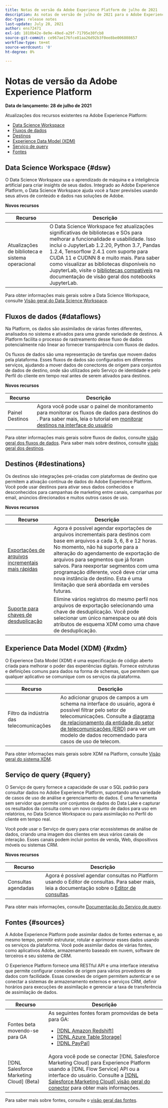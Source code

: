 ```yaml
---
title: Notas de versão da Adobe Experience Platform de julho de 2021
description: As notas de versão de julho de 2021 para o Adobe Experience Platform.
doc-type: release notes
last-update: July 28, 2021
author: ens72471
exl-id: 1810b42e-8e9e-49ed-a29f-71795e30fcb8
source-git-commit: ce967ae176fce81aa26d92b3f0ee8be006808657
workflow-type: tm+mt
source-wordcount: '0'
ht-degree: 0%

---
```


# Notas de versão da Adobe Experience Platform

**Data de lançamento: 28 de julho de 2021**

Atualizações dos recursos existentes na Adobe Experience Platform:

- [Data Science Workspace](#dsw)
- [Fluxos de dados](#destinations)
- [Destinos](#destinations)
- [Experience Data Model (XDM)](#xdm)
- [Serviço de query](#query)
- [Fontes](#sources)

## Data Science Workspace {#dsw}

O Data Science Workspace usa o aprendizado de máquina e a inteligência artificial para criar insights de seus dados. Integrado ao Adobe Experience Platform, o Data Science Workspace ajuda você a fazer previsões usando seus ativos de conteúdo e dados nas soluções de Adobe.

**Novos recursos**

| Recurso | Descrição |
| --- | --- |
| Atualizações de biblioteca e sistema operacional | O Data Science Workspace fez atualizações significativas de bibliotecas e SOs para melhorar a funcionalidade e usabilidade. Isso inclui o JupyterLab 1.2.20, Python 3.7, Pandas 1.2.4, Tensorflow 2.4.1 com suporte para CUDA 11 e CUDNN 8 e muito mais. Para saber como visualizar as bibliotecas disponíveis no JupyterLab, visite o [bibliotecas compatíveis](../../data-science-workspace/jupyterlab/overview.md#supported-libraries) na documentação de visão geral dos notebooks JupyterLab. |

Para obter informações mais gerais sobre a Data Science Workspace, consulte [Visão geral do Data Science Workspace](../../data-science-workspace/home.md).

## Fluxos de dados {#dataflows}

Na Platform, os dados são assimilados de várias fontes diferentes, analisados no sistema e ativados para uma grande variedade de destinos. A Platform facilita o processo de rastreamento desse fluxo de dados potencialmente não linear ao fornecer transparência com fluxos de dados.

Os fluxos de dados são uma representação de tarefas que movem dados pela plataforma. Esses fluxos de dados são configurados em diferentes serviços, ajudando a mover dados de conectores de origem para conjuntos de dados de destino, onde são utilizados pelo Serviço de identidade e pelo Perfil do cliente em tempo real antes de serem ativados para destinos.

**Novos recursos**

| Recurso | Descrição |
| ------- | ----------- |
| Painel Destinos | Agora você pode usar o painel de monitoramento para monitorar os fluxos de dados para destinos do . Para saber mais, leia o tutorial em [monitorar destinos na interface do usuário](../../dataflows/ui/monitor-destinations.md#monitoring-destinations-dashboard) |

Para obter informações mais gerais sobre fluxos de dados, consulte [visão geral dos fluxos de dados](../../dataflows/home.md). Para saber mais sobre destinos, consulte [visão geral dos destinos](../../destinations/home.md).

## Destinos {#destinations}

Os destinos são integrações pré-criadas com plataformas de destino que permitem a ativação contínua de dados do Adobe Experience Platform. Você pode usar destinos para ativar seus dados conhecidos e desconhecidos para campanhas de marketing entre canais, campanhas por email, anúncios direcionados e muitos outros casos de uso.

**Novos recursos**

| Recurso | Descrição |
| --- | --- |
| [Exportações de arquivos incrementais mais rápidas](../../destinations/ui/activate-batch-profile-destinations.md#export-incremental-files) | Agora é possível agendar exportações de arquivos incrementais para destinos com base em arquivos a cada 3, 6, 8 e 12 horas. No momento, não há suporte para a alteração do agendamento de exportação de arquivos para segmentos que já foram salvos. Para reexportar segmentos com uma programação diferente, você deve criar uma nova instância de destino. Esta é uma limitação que será abordada em versões futuras. |
| [Suporte para chaves de desduplicação](../../destinations/ui/activate-batch-profile-destinations.md#deduplication-keys) | Elimine vários registros do mesmo perfil nos arquivos de exportação selecionando uma chave de desduplicação. Você pode selecionar um único namespace ou até dois atributos de esquema XDM como uma chave de desduplicação. |

## Experience Data Model (XDM) {#xdm}

O Experience Data Model (XDM) é uma especificação de código aberto criada para melhorar o poder das experiências digitais. Fornece estruturas e definições comuns para dados na forma de schemas, que permitem que qualquer aplicativo se comunique com os serviços da plataforma.

| Recurso | Descrição |
| --- | --- |
| Filtro da indústria das telecomunicações | Ao adicionar grupos de campos a um schema na interface do usuário, agora é possível filtrar pelo setor de telecomunicações. Consulte a [diagrama de relacionamento da entidade do setor de telecomunicações (ERD)](../../xdm/schema/industries/telecom.md) para ver um modelo de dados recomendado para casos de uso de telecom. |

Para obter informações mais gerais sobre XDM na Platform, consulte [Visão geral do sistema XDM](../../xdm/home.md).

## Serviço de query {#query}

O Serviço de query fornece a capacidade de usar o SQL padrão para consultar dados no Adobe Experience Platform, suportando uma variedade de casos de uso de análise e gerenciamento de dados. É uma ferramenta sem servidor que permite unir conjuntos de dados do Data Lake e capturar os resultados da consulta como um novo conjunto de dados para uso em relatórios, no Data Science Workspace ou para assimilação no Perfil do cliente em tempo real.

Você pode usar o Serviço de query para criar ecossistemas de análise de dados, criando uma imagem dos clientes em seus vários canais de interação. Esses canais podem incluir pontos de venda, Web, dispositivos móveis ou sistemas CRM.

**Novos recursos**

| Recurso | Descrição |
| ------- | ----------- |
| Consultas agendadas | Agora é possível agendar consultas no Platform usando o Editor de consultas. Para saber mais, leia a documentação sobre o [Editor de consultas](../../query-service/ui/user-guide.md#scheduled-queries). |

Para obter mais informações, consulte [Documentação do Serviço de query](../../query-service/home.md).

## Fontes {#sources}

A Adobe Experience Platform pode assimilar dados de fontes externas e, ao mesmo tempo, permitir estruturar, rotular e aprimorar esses dados usando os serviços da plataforma. Você pode assimilar dados de várias fontes, como aplicativos Adobe, armazenamento baseado em nuvem, software de terceiros e seu sistema de CRM.

O Experience Platform fornece uma RESTful API e uma interface interativa que permite configurar conexões de origem para vários provedores de dados com facilidade. Essas conexões de origem permitem autenticar e se conectar a sistemas de armazenamento externos e serviços CRM, definir horários para execuções de assimilação e gerenciar a taxa de transferência de assimilação de dados.

| Recurso | Descrição |
| ------- | ----------- |
| Fontes beta movendo-se para GA | As seguintes fontes foram promovidas de beta para GA: <ul><li>[[!DNL Amazon Redshift]](../../sources/connectors/databases/redshift.md)</li><li>[[!DNL Azure Table Storage]](../../sources/connectors/databases/ats.md)</li><li>[[!DNL PayPal]](../../sources/connectors/payments/paypal.md)</li></ul> |
| [!DNL Salesforce Marketing Cloud] (Beta) | Agora você pode se conectar [!DNL Salesforce Marketing Cloud] para Experience Platform usando a [!DNL Flow Service] API ou a interface do usuário. Consulte a [[!DNL Salesforce Marketing Cloud] visão geral do conector](../../sources/connectors/marketing-automation/salesforce-marketing-cloud.md) para obter mais informações. |

Para saber mais sobre fontes, consulte o [visão geral das fontes](../../sources/home.md).
